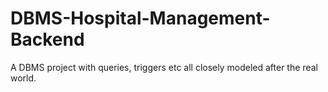 # DBMS-Hospital-Management-Backend
A DBMS project with queries, triggers etc all closely modeled after the real world. 
